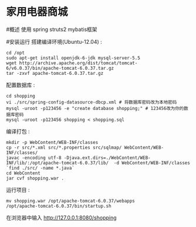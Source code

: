 家用电器商城
=========================

#概述
使用 spring struts2 mybatis框架

#安装运行
搭建编译环境(Ubuntu-12.04) :

    cd /opt
    sudo apt-get install openjdk-6-jdk mysql-server-5.5
    wget http://archive.apache.org/dist/tomcat/tomcat-6/v6.0.37/bin/apache-tomcat-6.0.37.tar.gz
    tar -zxvf apache-tomcat-6.0.37.tar.gz
    
配置数据库 :

    cd shopping
    vi ./src/spring-config-datasource-dbcp.xml # 将数据库密码改为本地密码
    mysql -uroot -p123456 -e "create database shopping;" # 123456改为你的数据库密码
    mysql -uroot -p123456 shopping < shopping.sql
    
编译打包 :

    mkdir -p WebContent/WEB-INF/classes
    cp -r src/*.xml src/*.properties src/sqlmap/ WebContent/WEB-INF/classes/
    javac -encoding utf-8 -Djava.ext.dirs=./WebContent/WEB-INF/lib/:/opt/apache-tomcat-6.0.37/lib/  -d WebContent/WEB-INF/classes `find ./src/ -name *.java`
    cd WebContent
    jar cvf shopping.war .

运行项目 :

    mv shopping.war /opt/apache-tomcat-6.0.37/webapps
    /opt/apache-tomcat-6.0.37/bin/startup.sh

在浏览器中输入 http://127.0.0.1:8080/shopping  
